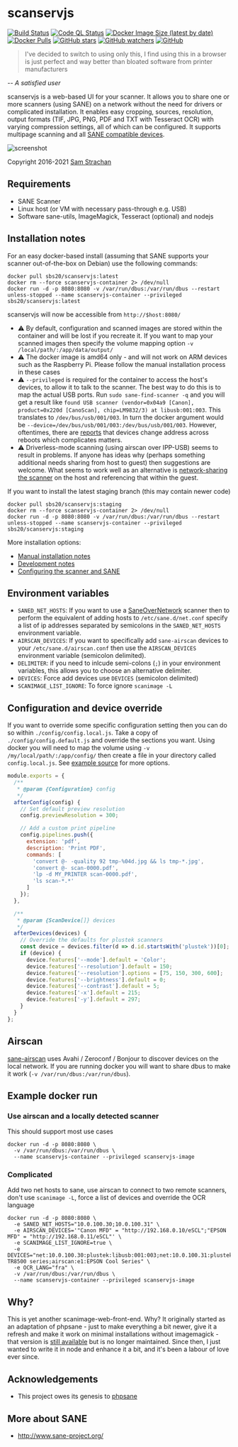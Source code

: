# scanservjs

[![Build Status](https://img.shields.io/github/workflow/status/sbs20/scanservjs/NodeCI?style=for-the-badge)](https://github.com/sbs20/scanservjs/actions)
[![Code QL Status](https://img.shields.io/github/workflow/status/sbs20/scanservjs/CodeQL?label=CodeQL&style=for-the-badge)](https://github.com/sbs20/scanservjs/actions)
[![Docker Image Size (latest by date)](https://img.shields.io/docker/image-size/sbs20/scanservjs?style=for-the-badge)](https://hub.docker.com/r/sbs20/scanservjs)
[![Docker Pulls](https://img.shields.io/docker/pulls/sbs20/scanservjs?style=for-the-badge)](https://hub.docker.com/r/sbs20/scanservjs)
[![GitHub stars](https://img.shields.io/github/stars/sbs20/scanservjs?label=Github%20stars&style=for-the-badge)](https://github.com/sbs20/scanservjs)
[![GitHub watchers](https://img.shields.io/github/watchers/sbs20/scanservjs?label=Github%20Watchers&style=for-the-badge)](https://github.com/sbs20/scanservjs)
[![GitHub](https://img.shields.io/github/license/sbs20/scanservjs?style=for-the-badge)](https://github.com/sbs20/scanservjs/blob/master/LICENSE.md)

> I've decided to switch to using only this, I find using this in a browser is
> just perfect and way better than bloated software from printer manufacturers

-- *A satisfied user*

scanservjs is a web-based UI for your scanner. It allows you to share one or
more scanners (using SANE) on a network without the need for drivers or
complicated installation. It enables easy cropping, sources, resolution, output
formats (TIF, JPG, PNG, PDF and TXT with Tesseract OCR) with varying compression
settings, all of which can be configured. It supports multipage scanning and all
[SANE compatible devices](http://www.sane-project.org/sane-supported-devices.html).

![screenshot](https://github.com/sbs20/scanservjs/raw/master/docs/screen0.png)

Copyright 2016-2021 [Sam Strachan](https://github.com/sbs20)

## Requirements
* SANE Scanner
* Linux host (or VM with necessary pass-through e.g. USB)
* Software sane-utils, ImageMagick, Tesseract (optional) and nodejs

## Installation notes
For an easy docker-based install (assuming that SANE supports your scanner
out-of-the-box on Debian) use the following commands:

```console
docker pull sbs20/scanservjs:latest
docker rm --force scanservjs-container 2> /dev/null
docker run -d -p 8080:8080 -v /var/run/dbus:/var/run/dbus --restart unless-stopped --name scanservjs-container --privileged sbs20/scanservjs:latest
```

scanservjs will now be accessible from `http://$host:8080/`

* ⚠ By default, configuration and scanned images are stored within the container
  and will be lost if you recreate it. If you want to map your scanned images
  then specify the volume mapping option `-v /local/path/:/app/data/output/`
* ⚠ The docker image is amd64 only - and will not work on ARM devices such as
  the Raspberry Pi. Please follow the manual installation process in these
  cases
* ⚠ `--privileged` is required for the container to access the host's devices,
  to allow it to talk to the scanner. The best way to do this is to map the
  actual USB ports. Run `sudo sane-find-scanner -q` and you will get a result
  like
  `found USB scanner (vendor=0x04a9 [Canon], product=0x220d [CanoScan], chip=LM9832/3) at libusb:001:003`.
  This translates to `/dev/bus/usb/001/003`. In turn the docker argument would
  be `--device=/dev/bus/usb/001/003:/dev/bus/usb/001/003`. However, oftentimes,
  there are [reports](#66) that devices change address across reboots which
  complicates matters.
* ⚠ Driverless-mode scanning (using airscan over IPP-USB) seems to result in
  problems. If anyone has ideas why (perhaps something additional needs sharing
  from host to guest) then suggestions are welcome. What seems to work well as
  an alternative is
  [network-sharing the scanner](https://github.com/sbs20/scanservjs/issues/129#issuecomment-800226184)
  on the host and referencing that within the guest.

If you want to install the latest staging branch (this may contain newer code)

```console
docker pull sbs20/scanservjs:staging
docker rm --force scanservjs-container 2> /dev/null
docker run -d -p 8080:8080 -v /var/run/dbus:/var/run/dbus --restart unless-stopped --name scanservjs-container --privileged sbs20/scanservjs:staging
```

More installation options:

* [Manual installation notes](docs/install.md)
* [Development notes](docs/development.md)
* [Configuring the scanner and SANE](docs/sane.md)

## Environment variables

* `SANED_NET_HOSTS`: If you want to use a
  [SaneOverNetwork](https://wiki.debian.org/SaneOverNetwork#Server_Configuration)
  scanner then to perform the equivalent of adding hosts to
  `/etc/sane.d/net.conf` specify a list of ip addresses separated by semicolons
  in the `SANED_NET_HOSTS` environment variable.
* `AIRSCAN_DEVICES`: If you want to specifically add `sane-airscan` devices to
  your `/etc/sane.d/airscan.conf` then use the `AIRSCAN_DEVICES` environment
  variable (semicolon delimited).
* `DELIMITER`: if you need to inlcude semi-colons (`;`) in your environment
  variables, this allows you to choose an alternative delimiter.
* `DEVICES`: Force add devices use `DEVICES` (semicolon delimited)
* `SCANIMAGE_LIST_IGNORE`: To force ignore `scanimage -L`

## Configuration and device override
If you want to override some specific configuration setting then you can do so
within `./config/config.local.js`. Take a copy of `./config/config.default.js`
and override the sections you want. Using docker you will need to map the volume
using `-v /my/local/path/:/app/config/` then create a file in your directory
called `config.local.js`. See [example source](./server/config/config.local.js)
for more options.

```javascript
module.exports = {
  /**
   * @param {Configuration} config 
   */
  afterConfig(config) {
    // Set default preview resolution
    config.previewResolution = 300;

    // Add a custom print pipeline
    config.pipelines.push({
      extension: 'pdf',
      description: 'Print PDF',
      commands: [
        'convert @- -quality 92 tmp-%04d.jpg && ls tmp-*.jpg',
        'convert @- scan-0000.pdf',
        'lp -d MY_PRINTER scan-0000.pdf',
        'ls scan-*.*'
      ]
    });
  },

  /**
   * @param {ScanDevice[]} devices 
   */
  afterDevices(devices) {
    // Override the defaults for plustek scanners
    const device = devices.filter(d => d.id.startsWith('plustek'))[0];
    if (device) {
      device.features['--mode'].default = 'Color';
      device.features['--resolution'].default = 150;
      device.features['--resolution'].options = [75, 150, 300, 600];
      device.features['--brightness'].default = 0;
      device.features['--contrast'].default = 5;
      device.features['-x'].default = 215;
      device.features['-y'].default = 297;
    }
  }
};
```

## Airscan
[sane-airscan](https://github.com/alexpevzner/sane-airscan) uses Avahi /
Zeroconf / Bonjour to discover devices on the local network. If you are running
docker you will want to share dbus to make it work
(`-v /var/run/dbus:/var/run/dbus`).

## Example docker run

### Use airscan and a locally detected scanner
This should support most use cases

```console
docker run -d -p 8080:8080 \
  -v /var/run/dbus:/var/run/dbus \
  --name scanservjs-container --privileged scanservjs-image
```

### Complicated
Add two net hosts to sane, use airscan to connect to two remote scanners, don't
use `scanimage -L`, force a list of devices and override the OCR language

```console
docker run -d -p 8080:8080 \
  -e SANED_NET_HOSTS="10.0.100.30;10.0.100.31" \
  -e AIRSCAN_DEVICES='"Canon MFD" = "http://192.168.0.10/eSCL";"EPSON MFD" = "http://192.168.0.11/eSCL"' \
  -e SCANIMAGE_LIST_IGNORE=true \
  -e DEVICES="net:10.0.100.30:plustek:libusb:001:003;net:10.0.100.31:plustek:libusb:001:003;airscan:e0:Canon TR8500 series;airscan:e1:EPSON Cool Series" \
  -e OCR_LANG="fra" \
  -v /var/run/dbus:/var/run/dbus \
  --name scanservjs-container --privileged scanservjs-image
```

## Why?
This is yet another scanimage-web-front-end. Why? It originally started as an
adaptation of phpsane - just to make everything a bit newer, give it a refresh
and make it work on minimal installations without imagemagick - that version is
[still available](https://github.com/sbs20/scanserv) but is no longer
maintained. Since then, I just wanted to write it in node and enhance it a bit,
and it's been a labour of love ever since.

## Acknowledgements
 * This project owes its genesis to
   [phpsane](http://sourceforge.net/projects/phpsane/)

## More about SANE
 * http://www.sane-project.org/